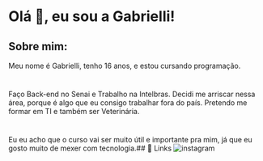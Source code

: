 # Olá 👋, eu sou a Gabrielli! 
##  Sobre mim: 
  Meu nome é Gabrielli, tenho 16 anos, e estou cursando programação. 
  #
Faço Back-end no Senai e Trabalho na Intelbras. Decidi me arriscar nessa área, porque é algo que eu consigo trabalhar fora do país. Pretendo me formar em TI e também ser Veterinária.

  #
  Eu eu acho que o curso vai ser muito útil e importante pra mim, já que eu gosto muito de mexer com tecnologia.## 🔗 Links
![instagram](https://img.shields.io/badge/-Instagram-%23E4405F?style=for-the-badge&logo=instagram&logoColor=whitehttps://www.instagram.com/alanigabs/)
